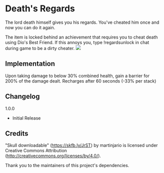 # Death's Regards
The lord death himself gives you his regards. You've cheated him once and now you can do it again.

The item is locked behind an achievement that requires you to cheat death using Dio's Best Friend. If this annoys you, type !regardsunlock in chat during game to be a dirty cheater.
![](http://i.michaelwflaherty.com/u/jmqecKpFQ1.png)

## Implementation
Upon taking damage to below 30% combined health, gain a barrier for 200% of the damage dealt. Recharges after 60 seconds (-33% per stack)

## Changelog
 
1.0.0
 - Initial Release
## Credits
"Skull downloadable" (https://skfb.ly/JrST) by martinjario is licensed under Creative Commons Attribution (http://creativecommons.org/licenses/by/4.0/).

Thank you to the maintainers of this project's dependencies.